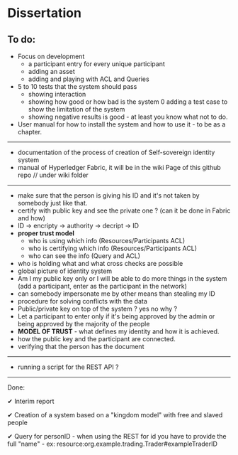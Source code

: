 # Dissertation

To do:
---
- Focus on development 
    - a participant entry for every unique participant
    - adding an asset
    - adding and playing with ACL and Queries
- 5 to 10 tests that the system should pass 
    - showing interaction 
    - showing how good or how bad is the system
    0 adding a test case to show the limitation of the system
    - showing negative results is good - at least you know what not to do. 
- User manual for how to install the system and how to use it - to be as a chapter. 

---
- documentation of the process of creation of Self-sovereign identity system 
- manual of Hyperledger Fabric, it will be in the wiki Page of this github repo // under wiki folder
---

- make sure that the person is giving his ID and it's not taken by somebody just like that. 
- certify with public key and see the private one ? (can it be done in Fabric and how)
- ID -> encripty -> authority -> decript -> ID
- __proper trust model__
    - who is using which info (Resources/Participants ACL)
    - who is certifying which info (Resources/Participants ACL)
    - who can see the info (Query and ACL)
- who is holding what and what cross checks are possible
- global picture of identity system
- Am I my public key only or I will be able to do more things in the system (add a participant, enter as the participant in the network)
- can somebody impersonate me by other means than stealing my ID
- procedure  for solving conflicts with the data 
- Public/private key on top of the system ? yes no why ?
- Let a participant to enter only if it's being approved by the admin or being approved by the majority of the people 
- __MODEL OF TRUST__ - what defines my identity and how it is achieved.
- how the public key and the participant are connected.
- verifying that the person has the document
--- 
- running a script for the REST API ? 
---


Done: 

✔ Interim report

✔ Creation of a system based on a "kingdom model" with free and slaved people

✔ Query for personID - when using the REST for id you have to provide the full "name" - ex: resource:org.example.trading.Trader#exampleTraderID